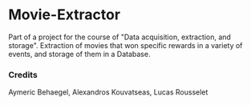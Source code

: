# Movie-Extractor
Part of a project for the course of "Data acquisition, extraction, and storage". Extraction of movies that won specific rewards in a variety of events, and storage of them in a Database. 
### Credits
Aymeric Behaegel, Alexandros Kouvatseas, Lucas Rousselet
